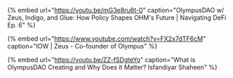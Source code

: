 {% embed url="https://youtu.be/mG3e8ru6t-0" caption="OlympusDAO w/ Zeus, Indigo, and Glue: How Policy Shapes OHM's Future | Navigating DeFi Ep. 6" %}

{% embed url="https://www.youtube.com/watch?v=FX2x7dTF6cM" caption="IOW | Zeus - Co-founder of Olympus" %}

{% embed url="https://youtu.be/ZZ-fSDgteYo" caption="What is OlympusDAO Creating and Why Does it Matter? Isfandiyar Shaheen" %}
